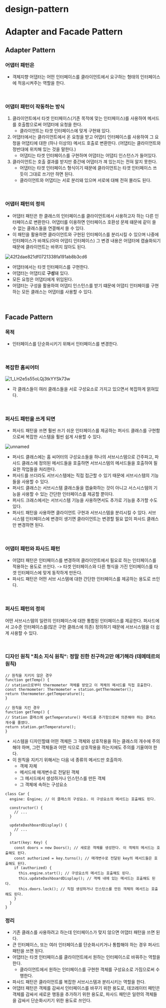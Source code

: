 # design-pattern

# Adapter and Facade Pattern

## Adapter Pattern

### 어댑터 패턴은

- 객체지향 어댑터는 어떤 인터페이스를 클라이언트에서 요구하는 형태의 인터페이스에 적응시켜주는 역할을 한다.

<br>

### 어댑터 패턴이 작동하는 방식

1. 클라이언트에서 타겟 인터페이스(기존 목적에 맞는 인터페이스)를 사용하여 메서드를 호출함으로써 어댑터에 요청을 한다.
   - 클라이언트는 타겟 인터페이스에 맞게 구현돼 있다.
2. 어댑터에서는 클라이언트에서 온 요청을 받고 어댑티 인터페이스를 사용하여 그 요청을 어댑티에 대한 (하나 이상의) 메서드 호출로 변환한다. (어댑티는 클라이언트와 정반대에 위치해 있는 것을 말한다.)
   - 어댑티는 타겟 인터페이스를 구현하며 어댑터는 어댑티 인스턴스가 들어있다.
3. 클라이언트는 호출 결과를 받지만 중간에 어댑터가 껴 있는지는 전혀 알지 못한다.
   - 어댑터는 타겟 인터페이스 형식이기 때문에 클라이언트는 타겟 인터페이스 쓰듯이 그대로 쓰기만 하면 된다.
   - 클라이언트와 어댑티는 서로 분리돼 있으며 서로에 대해 전혀 몰라도 된다.

<br>

### 어댑터 패턴의 정의

- 어댑터 패턴은 한 클래스의 인터페이스를 클라이언트에서 사용하고자 하는 다른 인터페이스로 변환한다. 어댑터를 이용하면 인터페이스 호환성 문제 떄문에 같이 쓸 수 없는 클래스들을 연결해서 쓸 수 있다.
- 이 패턴을 활용하면 클라이언트와 구현된 인터페이스를 분리시킬 수 있으며 나중에 인터페이스가 바껴도(아마 어댑티 인터페이스) 그 변경 내용은 어댑터에 캡슐화되기 때문에 클라이언트는 바뀌지 않아도 된다.

![42f2dae821df0721338fa191ab8b3cd6](https://user-images.githubusercontent.com/48785060/141647196-544c18d2-02c2-4a6b-a5eb-f15f060c6995.gif)

- 어댑터에서는 타겟 인터페이스를 구현한다.
- 어댑터는 어댑티로 **구성**돼 있다.
- 모든 요청은 어댑티에게 위임된다.
- 어댑터는 구성을 활용하여 어댑티 인스턴스를 받기 떄문에 어댑티 인터페이를 구현하는 모든 클래스는 어댑터를 사용할 수 있다.

<br>

## Facade Pattern

### 목적

- 인터페이스를 단순화시키기 위해서 인터페이스를 변경한다.

<br>

### 복잡한 홈씨어터

![1_LH2e5s55oLQj3tkYYSk73w](https://user-images.githubusercontent.com/48785060/141649319-a0975ae4-3ae3-46d5-b67f-e759baae8a55.png)

- 각 클래스들이 여러 클래스들을 서로 구성요소로 가지고 있으면서 복잡하게 얽혀있다.

<br>

### 퍼사드 패턴을 쓰게 되면

- 퍼사드 패턴을 쓰면 훨씬 쓰기 쉬운 인터페이스를 제공하는 퍼사드 클래스를 구현함으로써 복잡한 시스템을 훨씬 쉽게 사용할 수 있다.

![unnamed](https://user-images.githubusercontent.com/48785060/141649394-59b0366a-205d-4877-b72c-50acf3931e2d.png)

- 퍼사드 클래스에는 홈 씨어터의 구성요소들을 하나의 서브시스템으로 간주파고, 파사드 클래스에 정의된 메서드들을 호출하면 서브시스템의 메서드들을 호출하여 필요한 작업들을 처리한다.
- 퍼사드를 쓰더라도 서브시스템에는 직접 접근할 수 있기 때문에 서브시스템의 기능들을 사용할 수 있다.
- 퍼사드 클래스는 서브시스템 클래스들을 캡슐화하는 것이 아니고 서스시스템의 기능을 사용할 수 있는 간단한 인터페이스를 제공할 뿐이다.
- 퍼사드 크래스에서는 서브시스템 기능을 사용하면서도 추가로 기능을 추가할 수도 있다.
- 퍼사드 패턴을 사용하면 클라이언트 구현과 서브시스템을 분리시킬 수 있다. 서브 시스템 인터페이스에 변경이 생기면 클라이언트는 변경할 필요 없이 파사드 클래스만 변경하면 된다.

<br>

### 어댑터 패턴와 파사드 패턴

- 어댑터 패턴은 인터페이스를 변경하여 클라이언트에서 필요로 하는 인터페이스를 적용하는 용도로 쓰인다.
  -> 타겟 인터페이스와 다른 형식을 가진 인터페이스를 타겟 인터페이스에 맞게 동작하게 만든다.
- 파사드 패턴은 어떤 서브 시스템에 대한 간단한 인터페이스를 제공하는 용도로 쓰인다.

<br>

### 퍼사드 패턴의 정의

어떤 서브시스템의 일련의 인터페이스에 대한 통합된 인터페이스를 제공한다. 퍼사드에서 고수준 인터페이스를(많은 구현 클래스에 의존) 정의하기 때문에 서브시스템을 더 쉽게 사용할 수 있다.

<br>

### 디자인 원칙 "최소 지식 원칙": 정말 친한 친구하고만 얘기해라 (데메테르의 원칙)

```
// 원칙을 지키지 않은 경우
function getTemp() {
// station으로부터 thermometer 객체를 받았고 이 겍체의 메서드를 직접 호출한다.
const thermometer: Thermometer = station.getThermometer();
return thermometer.getTemperature();
}

// 원칙을 지킨 경우
function getTemp() {
// Station 클래스에 getTemperature() 메서드를 추가함으로써 의존해야 하는 클래스 개수를 줄였다.
return station.getTemperature();
}
```

- 시스템을 디자인할떄 어떤 객체든 그 객체와 상호작용을 하는 클래스의 개수에 주의해야 하며, 그런 객체들과 어떤 식으로 상호작용을 하는지에도 주의를 기울여야 한다.
- 이 원칙을 지키기 위해서는 다음 네 종류의 메서드만 호출하자.
  - 객체 자체
  - 메서드에 매개변수로 전달된 객체
  - 그 메서드에서 생성하거나 인스턴스를 만든 객체
  - 그 객체에 속하는 구성요소

```
class Car {
  engine: Engine; // 이 클래스의 구성요소. 이 구성요소의 메서드는 호출해도 된다.

  constructor() {
    // ...
  }

  updateDashboardDisplay() {
    // ...
  }

  start(key: Key) {
    const doors = new Doors(); // 새로운 객체를 생성한다. 이 객체의 메서드는 호출해도 된다.
    const authorized = key.turns(); // 매개변수로 전달된 key의 메서드들은 호출해도 된다.
    if (authorized) {
      this.engine.start(); // 구성요소의 메서드는 호출해도 된다.
      this.updateDashboardDisplay(); // 객체 내에 있는 메서드는 호출해도 된다.
      this.doors.lock(); // 직접 생성하거나 인스턴스를 만든 객체의 메서드는 호출해도 된다.
    }
  }
}
```

### 정리

- 기존 클래스를 사용하려고 하는데 인터페이스가 맞지 않으면 어댑터 패턴을 쓰면 된다.
- 큰 인터페이스, 또는 여러 인터페이스를 단순화시키거나 통합해야 하는 경우 퍼사드 패턴을 쓰면 된다.
- 어댑터는 타겟 인터페이스를 클라이언트에서 원하는 인터페이스로 바꿔주는 역할을 한다.
  - 클라이언트에서 원하는 인터페이스를 구현한 객체를 구성요소로 가짐으로써 수행한다.
- 파사드 패턴은 클라이언트를 복잡한 서브시스템과 분리시키는 역할을 한다.
- 어댑터 패턴은 객체를 감싸서 인터페이스를 바꾸기 위한 용도로, 데코레이터 패턴은 객체를 감싸서 새로운 행동을 추가하기 위한 용도로, 파사드 패턴은 일련의 객체들을 감싸서 단순화시키기 위한 용도로 쓰인다.
